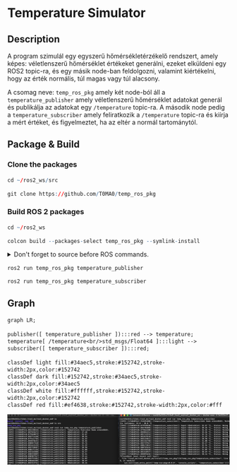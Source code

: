 # Temperature Simulator

## Description
A program szimulál egy egyszerű hőmérsékletérzékelő rendszert, amely képes:
véletlenszerű hőmérséklet értékeket generálni,
ezeket elküldeni egy ROS2 topic-ra,
és egy másik node-ban feldolgozni, valamint kiértékelni, hogy az érték normális, túl magas vagy túl alacsony.

A csomag neve: `temp_ros_pkg` amely két node-ból áll a `temperature_publisher` amely véletlenszerű hőmérséklet adatokat generál és publikálja az adatokat egy `/temperature` topic-ra. A második node pedig a `temperature_subscriber` amely feliratkozik a `/temperature` topic-ra és kiírja a mért értéket, és figyelmeztet, ha az eltér a normál tartománytól.


## Package & Build

### Clone the packages
``` r
cd ~/ros2_ws/src
```
``` r
git clone https://github.com/T0MA0/temp_ros_pkg
```

### Build ROS 2 packages
``` r
cd ~/ros2_ws
```
``` r
colcon build --packages-select temp_ros_pkg --symlink-install
```

<details>
<summary> Don't forget to source before ROS commands.</summary>

``` bash
source ~/ros2_ws/install/setup.bash
```
</details>

``` terminal 1
ros2 run temp_ros_pkg temperature_publisher
```

``` terminal 2
ros2 run temp_ros_pkg temperature_subscriber
```

## Graph

```mermaid
graph LR;

publisher([ temperature_publisher ]):::red --> temperature;
temperature[ /temperature<br/>std_msgs/Float64 ]:::light --> subscriber([ temperature_subscriber ]):::red;

classDef light fill:#34aec5,stroke:#152742,stroke-width:2px,color:#152742 
classDef dark fill:#152742,stroke:#34aec5,stroke-width:2px,color:#34aec5
classDef white fill:#ffffff,stroke:#152742,stroke-width:2px,color:#152742
classDef red fill:#ef4638,stroke:#152742,stroke-width:2px,color:#fff
```
![Communication](docs/Ke%CC%81pernyo%CC%8Bfoto%CC%81%202025-10-17%20-%2010.26.21.png)
